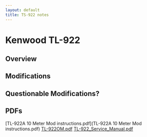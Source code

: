 ```yaml
---
layout: default
title: TS-922 notes
---
```


# Kenwood TL-922

## Overview

## Modifications

## Questionable Modifications?

## PDFs

 [TL-922A 10 Meter Mod instructions.pdf](TL-922A 10 Meter Mod instructions.pdf)
 [TL-922OM.pdf](TL-922OM.pdf)
 [TL-922_Service_Manual.pdf](TL-922_Service_Manual.pdf)
